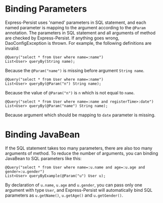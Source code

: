 # Binding Parameters #

Express-Persist uses 'named' parameters in SQL statement, and each named
parameter is mapping to the argument according to the `@Param` annotation.
The parameters in SQL statement and all arguments of method are checked by
Express-Persist. If anything goes wrong, DaoConfigException is thrown. For
example, the following definitions are invalid:

```
@Query("select * from User where name=:name")
List<User> queryBy(String name);
```

Because the `@Param("name")` is missing before argument `String name`.

```
@Query("select * from User where name=:name")
List<User> queryBy(@Param("n") String name);
```

Because the value of `@Param("n")` is `n` which is not equal to `name`.

```
@Query("select * from User where name=:name and registerTime>:date")
List<User> queryBy(@Param("name") String name);
```

Because argument which should be mapping to `date` parameter is missing.

# Binding JavaBean #

If the SQL statement takes too many parameters, there are also too many
arguments of method. To reduce the number of arguments, you can binding
JavaBean to SQL parameters like this:

```
@Query("select * from User where name=:u.name and age=:u.age and gender=:u.gender")
List<User> queryByExample(@Param("u") User u);
```

By declaration of `u.name`, `u.age` and `u.gender`, you can pass only one
argument with type `User`, and Express-Persist will automatically bind SQL
parameters as `u.getName()`, `u.getAge()` and `u.getGender()`.